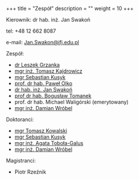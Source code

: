 +++
title = "Zespół"
description = ""
weight = 10
+++

Kierownik: dr hab. inż. Jan Swakoń

tel: +48 12 662 8087

e-mail: Jan.Swakon@ifj.edu.pl


Zespół:

  * [dr Leszek Grzanka](https://www.ifj.edu.pl/phone/ed_person.php?id=141&lang=pl)
  * [mgr inż. Tomasz Kajdrowicz](https://www.ifj.edu.pl/phone/ed_person.php?id=187&lang=pl)
  * [mgr Sebastian Kusyk](https://www.ifj.edu.pl/phone/ed_person.php?id=1146&lang=pl)
  * [prof. dr hab. Paweł Olko](https://www.ifj.edu.pl/phone/ed_person.php?id=382&lang=pl)
  * [dr hab. inż. Jan Swakoń](https://www.ifj.edu.pl/phone/ed_person.php?id=497&lang=pl)
  * [prof dr hab. Bogusław Tomanek](https://www.ifj.edu.pl/phone/ed_person.php?id=717&lang=pl)
  * prof. dr hab. Michael Waligórski (emerytowany)
  * [mgr inż. Damian Wróbel](https://www.ifj.edu.pl/phone/ed_person.php?id=1148&lang=pl)
  
Doktoranci:

  * [mgr Tomasz Kowalski](https://www.ifj.edu.pl/phone/ed_person.php?id=1149&lang=pl)
  * [mgr Sebastian Kusyk](https://www.ifj.edu.pl/phone/ed_person.php?id=1146&lang=pl)
  * [mgr inż. Agata Toboła-Galus](https://www.ifj.edu.pl/phone/ed_person.php?id=833&lang=pl)
  * [mgr inż. Damian Wróbel](https://www.ifj.edu.pl/phone/ed_person.php?id=1148&lang=pl)

Magistranci:
  * Piotr Rzeźnik
